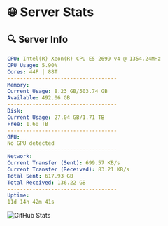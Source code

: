 # 🌐 Server Stats
## 🔍 Server Info
```yaml
CPU: Intel(R) Xeon(R) CPU E5-2699 v4 @ 1354.24MHz
CPU Usage: 5.90%
Cores: 44P | 88T
-----------------------------------
Memory:
Current Usage: 8.23 GB/503.74 GB
Available: 492.06 GB
-----------------------------------
Disk:
Current Usage: 27.04 GB/1.71 TB
Free: 1.60 TB
-----------------------------------
GPU:
No GPU detected
-----------------------------------
Network:
Current Transfer (Sent): 699.57 KB/s
Current Transfer (Received): 83.21 KB/s
Total Sent: 617.93 GB
Total Received: 136.22 GB
-----------------------------------
Uptime:
11d 14h 42m 41s
```
![GitHub Stats](https://img.shields.io/badge/Updated-2025-05-01_07:51:29-blue)